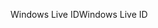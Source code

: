 <span data-ttu-id="a84d0-101">Windows Live ID</span><span class="sxs-lookup"><span data-stu-id="a84d0-101">Windows Live ID</span></span>